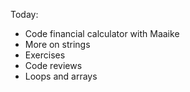 Today:
- Code financial calculator with Maaike
- More on strings
- Exercises
- Code reviews
- Loops and arrays